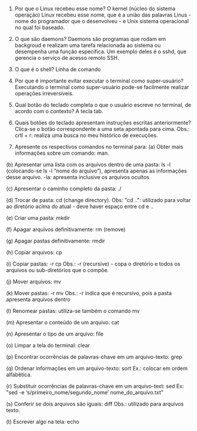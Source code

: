 1. Por que o Linux recebeu esse nome?
  O kernel (núcleo do sistema operação) Linux recebeu esse nome, que é a união das palavras Linus - nome do programador que o desenvolveu - e Unix sistema operacional no qual foi baseado.

2. O que são daemons?
Daemons são programas que rodam em backgroud e realizam uma tarefa relacionada ao sistema ou desempenha uma função específica. Um exemplo deles é o sshd, que gerencia o serviço de acesso remoto SSH.

3. O que é o shell?
Linha de comando

4. Por que é importante evitar executar o terminal como super-usuário?
Executando o terminal como super-usuário pode-se facilmente realizar operações irreversíveis.

5. Qual botão do teclado completa o que o usuário escreve no terminal, de acordo com o contexto?
A tecla tab.

6. Quais botões do teclado apresentam instruções escritas anteriormente?
Clica-se o botão correspondente a uma seta apontada para cima. 
Obs.: crtl + r: realiza uma busca no meu histórico de execuções.

7. Apresente os respectivos comandos no terminal para:
  (a) Obter mais informações sobre um comando: man.

  (b) Apresentar uma lista com os arquivos dentro de uma pasta: ls -l (colocando-se ls -l “nome do arquivo”), apresenta apenas as informações desse arquivo. -la: apresenta inclusive os arquivos ocultos 

  (c) Apresentar o caminho completo da pasta: ./

  (d) Trocar de pasta: cd (change directory). 
Obs: "cd ..": utilizado para voltar ao diretório acima do atual - deve haver espaço entre cd e ..

  (e) Criar uma pasta: mkdir

  (f) Apagar arquivos definitivamente: rm (remove)

  (g) Apagar pastas definitivamente: rmdir

  (h) Copiar arquivos: cp

  (i) Copiar pastas: -r cp
Obs.: -r (recursive) - copa o diretório e todos os arquivos ou sub-diretórios que o compõe.

  (j) Mover arquivos: mv

  (k) Mover pastas: -r mv 
Obs.: -r indica que é recursivo, pois a pasta apresenta arquivos dentro

  (l) Renomear pastas: utiliza-se também o comando mv

  (m) Apresentar o conteúdo de um arquivo: cat

  (n) Apresentar o tipo de um arquivo: file

  (o) Limpar a tela do terminal: clear

  (p) Encontrar ocorrências de palavras-chave em um arquivo-texto: grep

  (q) Ordenar informações em um arquivo-texto: sort
Ex.: colocar em ordem alfabética.

  (r) Substituir ocorrências de palavras-chave em um arquivo-text: sed
Ex: "sed -e ‘s/primeiro_nome/segundo_nome’ nome_do_arquivo.txt"

  (s) Conferir se dois arquivos são iguais: diff
Obs.: utilizado para arquivos texto.

  (t) Escrever algo na tela: echo
